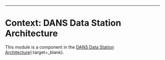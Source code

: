 ---

Context: DANS Data Station Architecture
=======================================

This module is a component in the [DANS Data Station Architecture]{:target=_blank}.

[DANS Data Station Architecture]: https://dans-knaw.github.io/dans-datastation-architecture/datastation/#dd-confirm-archiving